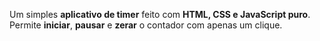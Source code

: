 
Um simples **aplicativo de timer** feito com **HTML, CSS e JavaScript puro**.  
Permite **iniciar**, **pausar** e **zerar** o contador com apenas um clique.
